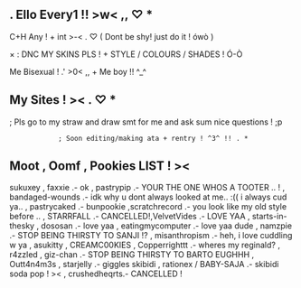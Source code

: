 ## . Ello Every1 !! >w< ,, ♡ *

C+H Any ! + int >-< . ♡ ( Dont be shy! just do it ! ówò )

× : DNC MY SKINS PLS ! + STYLE / COLOURS / SHADES ! Ó-Ò

Me Bisexual ! .' >0< ,, + Me boy !! ^_^

## My Sites ! >< . ♡ *

; Pls go to my straw and draw smt for me and ask sum nice questions ! ;p

                ; Soon editing/making ata + rentry ! ^3^ !! . *
                
## Moot , Oomf , Pookies LIST ! ><

sukuxey , faxxie .- ok , pastrypip .- YOUR THE ONE WHOS A TOOTER .. ! , bandaged-wounds .- idk why u dont always looked at me.. :(( i always cud ya.. , pastrycaked .- bunpookie ,scratchrecord .- you look like my old style before .. , STARRFALL
.- CANCELLED!,VelvetVides .- LOVE YAA ,
starts-in-thesky , dososan .- love yaa , eatingmycomputer .- love yaa dude , namzpie .- STOP BEING THIRSTY TO SANJI !? ,
misanthropism .- heh, i love cuddling w ya , asukitty , CREAMC00KIES , Copperrighttt .- wheres my reginald? , r4zzled ,
giz-chan .- STOP BEING THIRSTY TO BARTO EUGHHH , Outt4n4m3s , starjelly .- giggles skibidi , rationex / BABY-SAJA .- skibidi soda pop ! >< , crushedheqrts.- CANCELLED !
